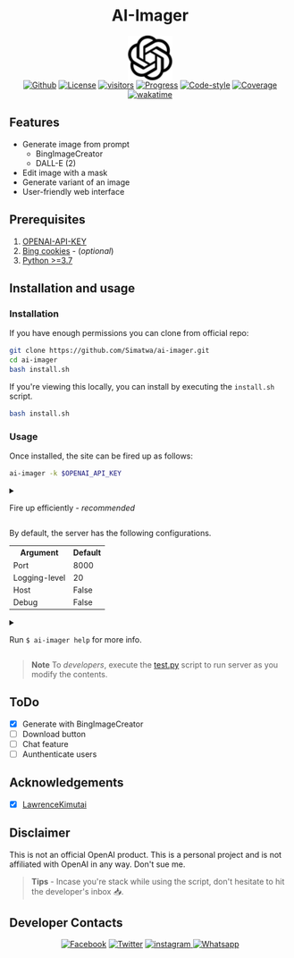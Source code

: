 <h1 align="center">AI-Imager</h1>
<p align="center">
<img align="center" width='80px' height='auto' src="https://github.com/Simatwa/ai-imager/raw/main/contents/static/image/favicon.svg" alt="Logo"/><br>
<a href="https://github.com/Simatwa/ai-imager"><img src="https://img.shields.io/static/v1?label=Github&message=passing&logo=github&color=green" alt="Github"/></a>
<a href="https://github.com/Simatwa/ai-imager/raw/main/LICENSE"><img src="https://img.shields.io/static/v1?label=License&message=GNU v3.0&logo=license&color=yellow" alt="License"/></a>
<a href="#"><img src="https://visitor-badge.glitch.me/badge?page_id=Simatwa.ai_imager&left_color=lime&right_color=red&left_text=Visitors" alt="visitors"></a>
<a href="#"><img src="https://img.shields.io/static/v1?label=Development&message=Beta&color=Orange&logo=progress" alt="Progress"/></a>
<a href="#"><img src="https://img.shields.io/static/v1?label=Code Style&message=Black&color=black&logo=Black" alt="Code-style"/></a>
<a href="#"><img src="https://img.shields.io/static/v1?label=Coverage&message=80%&color=green" alt="Coverage"/></a>
<a href="https://wakatime.com/badge/github/Simatwa/ai-imager"><img src="https://wakatime.com/badge/github/Simatwa/ai-imager.svg" alt="wakatime"></a>
</p>

## Features 

- Generate image from prompt
  - BingImageCreator
  - DALL-E (2)
- Edit image with a mask
- Generate variant of an image
- User-friendly web interface

## Prerequisites

1. [OPENAI-API-KEY](https://platform.openai.com/account/api-keys)
2. [Bing cookies](bing.com) - (*optional*)
3. [Python >=3.7](Python.org)

## Installation and usage

### Installation

If you have enough permissions you can clone from official repo:

```sh
git clone https://github.com/Simatwa/ai-imager.git
cd ai-imager
bash install.sh
```

If you're viewing this locally, you can install by executing the `install.sh` script.
 
 ```sh
bash install.sh
```

### Usage

Once installed, the site can be fired up as follows:

```sh
ai-imager -k $OPENAI_API_KEY
```

<details>

<summary>

Fire up efficiently - *recommended*

</summary>

- Make **KEY** an environment variable

```sh
export OPENAI_API_KEY=<Your-OPENAI-API-KEY>
```

- Fire up the server - `$ ai-imager`

- If yout want to use Bing's model, you have to parse the path to the cookie file during start up introduced by `-cf <path-to-cookie-file.json`.

- Review [how to get the cookie file.](https://github.com/acheong08/EdgeGPT#getting-authentication-require)

</details>

By default,  the server has the following configurations.

<table align="center">
    <tr>
        <th>Argument</th>
        <th>Default</th>
    </tr>
    <tr>
        <td>Port</td>
        <td>8000</td>
    </tr>
    <tr>
        <td>Logging-level</td>
        <td>20</td>
    </tr>
    <tr>
        <td>Host</td>
        <td>False</td>
    </tr>
    <tr>
        <td>Debug</td>
        <td>False</td>
    </tr>
</table>

<details>

<summary>

Run `$ ai-imager help` for more info.

</summary>

```

usage: ai-imager [-h] [-v] [-k KEY] [-kp PATH] [-l 10-50] [-o PATH]
                 [-cf COOKIE_FILE] [--host] [--thread] [--debug]
                 [port ...]

Manipulate images with OpenAI's model

positional arguments:
  port                  Port to start the server

options:
  -h, --help            show this help message and exit
  -v, --version         show program's version number and exit
  -k KEY, --key KEY     OpenAI's API key
  -kp PATH, --key-path PATH
                        Path to OpenAI-API-KEY path
  -l 10-50, --logging-level 10-50
                        Log level of the app
  -o PATH, --output PATH
                        Filepath to log to
  -cf COOKIE_FILE, --cookie-file COOKIE_FILE
                        Path to Bing's cookie file
  --host                Host the site on LAN
  --thread              Run server in multiple threads
  --debug               Start as debugging server

This script has no official relation with OpenAI.

```

</details>

> **Note** To *developers*, execute the [test.py](test.py) script to run server as you modify the contents.

## ToDo

- [x] Generate with BingImageCreator
- [ ] Download button 
- [ ] Chat feature
- [ ] Aunthenticate users

## Acknowledgements

- [x] [LawrenceKimutai](https://github.com/LawrenceKimutai)
<!--
### Contributors

This project exists thanks to all the people who contribute.

<a href="https://github.com/Simatwa/ai-imager/graphs/contributors">
<img src="https://contrib.rocks/image?repo=Simatwa/ai-imager" />
</a>
-->

## Disclaimer

This is not an official OpenAI product. This is a personal project and is not affiliated with OpenAI in any way. Don't sue me.

> **Tips** - Incase you're stack while using the script, don't hesitate to hit the developer's inbox 📥.

## Developer Contacts

<p align='center'>
<a href="https://facebook.com/beny.carl.3"><img alt="Facebook" src="https://img.shields.io/static/v1?logo=facebook&message=Inbox&color=blue&label=Facebook"/></a>
<a href="https://twitter.com/Smartwa_Caleb"><img alt="Twitter" src="https://img.shields.io/static/v1?logo=twitter&message=DM&color=cyan&label=Twitter"/></a>
<a href="http://instagram.com/smartwa_caleb"><img alt="instagram" src="https://img.shields.io/static/v1?logo=instagram&message=DM&color=pink&label=Instagram"/>
<a href="https://wa.me/254774304553?text=Hi *Smartwa*, I need help with *ai-imager* script ..."><img alt='Whatsapp' src="https://img.shields.io/static/v1?logo=whatsapp&message=Inbox&color=green&label=WhatsApp"/></a>